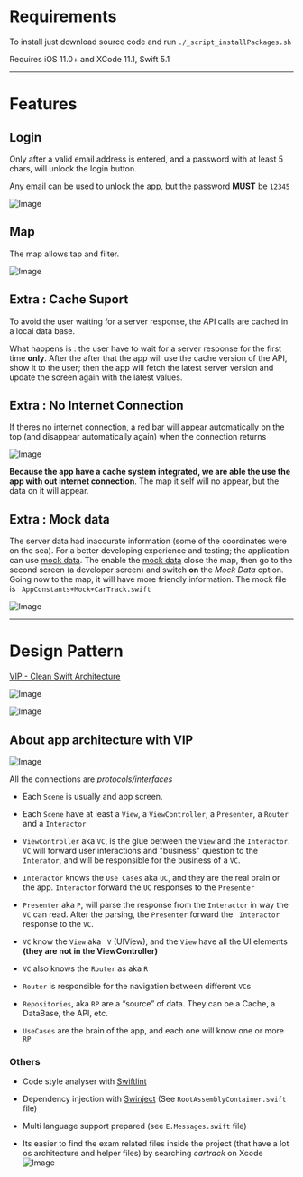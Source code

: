# Requirements

To install just download source code and run  `./_script_installPackages.sh`

Requires iOS 11.0+ and XCode 11.1, Swift 5.1

---

# Features

## Login

Only after a valid email address is entered, and a password with at least 5 chars, will unlock the login button. 

Any email can be used to unlock the app, but the password __MUST__ be `12345`

![Image](login_1.png)

## Map

The map allows tap and filter.

![Image](map_1.png)

## Extra : Cache Suport

To avoid the user waiting for a server response, the API calls are cached in a local data base.

What happens is : the user have to wait for a server response for the first time __only__. After the  after that the app will use the cache version of the API, show it to the user; then the app will fetch the latest server version and update the screen again with the latest values.

## Extra : No Internet Connection

If theres no internet connection, a red bar will appear automatically on the top (and disappear automatically again) when the connection returns

![Image](no_internet_usage_1.png)

__Because the app have a cache system integrated, we are able the use the app with out internet connection__. The map it self will no appear, but the data on it will appear. 

## Extra : Mock data

The server data had inaccurate information (some of the coordinates were on the sea). For a better developing experience and testing; the application can use [mock data](https://en.wikipedia.org/wiki/Mock_object). The enable the [mock data](https://en.wikipedia.org/wiki/Mock_object) close the map, then go to the second screen (a developer screen) and switch __on__ the _Mock Data_ option. Going now to the map, it will have more friendly information. The mock file is `
AppConstants+Mock+CarTrack.swift`

![Image](mock_1.png)

---

# Design Pattern

[VIP - Clean Swift Architecture](https://medium.com/crazy-minds/vip-clean-swift-architecture-in-ios-bb1d71680542)

![Image](vip_1.png)

![Image](vip_2.png)

## About app architecture with VIP

![Image](vip_3.png)


All the connections are _protocols/interfaces_

* Each `Scene` is usually and app screen.
* Each `Scene` have at least a `View`, a `ViewController`, a `Presenter`, a `Router` and a `Interactor`
* `ViewController` aka `VC`, is the glue between the `View` and the `Interactor`. `VC` will forward user interactions and "business" question to the `Interator`, and will be responsible for the business of a `VC`. 
* `Interactor` knows the `Use Cases` aka `UC`, and they are the real brain or the app. `Interactor` forward the `UC` responses to the `Presenter`
* `Presenter` aka `P`, will parse the response from the `Interactor` in way the `VC` can read. After the parsing, the `Presenter` forward the ` Interactor` response to the `VC`.
* `VC` know the `View` aka ` V` (UIView), and the `View` have all the UI elements __(they are not in the ViewController)__
* `VC` also knows the `Router` as aka `R`
* `Router` is responsible for the navigation between different `VC`s

* `Repositories`, aka `RP` are a “source” of data. They can be a Cache, a DataBase, the API, etc.
* `UseCases` are the brain of the app, and each one will know one or more `RP`

### Others

* Code style analyser with [Swiftlint](https://github.com/realm/SwiftLint)

* Dependency injection with [Swinject](https://github.com/Swinject/Swinject) (See `RootAssemblyContainer.swift` file)

* Multi language support prepared  (see `E.Messages.swift` file)

* Its easier to find the exam related files inside the project (that have a lot os architecture and helper files) by searching _cartrack_ on Xcode
![Image](extra_1.png)

